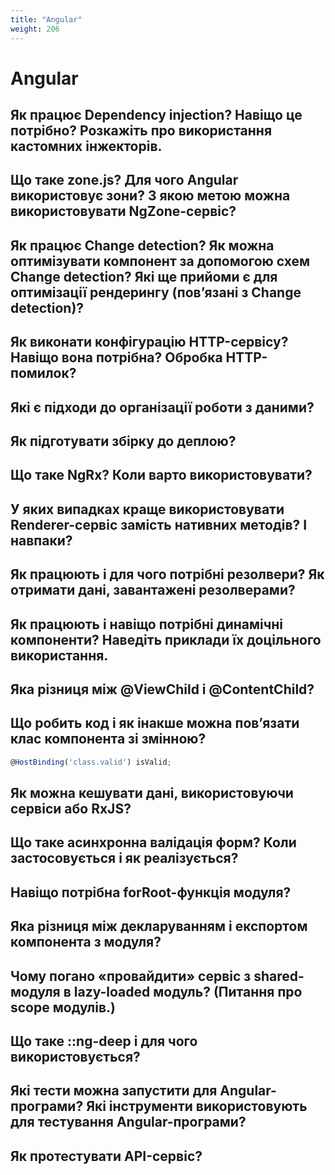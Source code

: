 ```yaml
---
title: "Angular"
weight: 206
---
```


# Angular

## Як працює Dependency injection? Навіщо це потрібно? Розкажіть про використання кастомних інжекторів.

## Що таке zone.js? Для чого Angular використовує зони? З якою метою можна використовувати NgZone-сервіс?

## Як працює Change detection? Як можна оптимізувати компонент за допомогою схем Change detection? Які ще прийоми є для оптимізації рендерингу (пов’язані з Change detection)?

## Як виконати конфігурацію HTTP-сервісу? Навіщо вона потрібна? Обробка HTTP-помилок?

## Які є підходи до організації роботи з даними?

## Як підготувати збірку до деплою?

## Що таке NgRx? Коли варто використовувати?

## У яких випадках краще використовувати Renderer-сервіс замість нативних методів? І навпаки?

## Як працюють і для чого потрібні резолвери? Як отримати дані, завантажені резолверами?

## Як працюють і навіщо потрібні динамічні компоненти? Наведіть приклади їх доцільного використання.

## Яка різниця між @ViewChild і @ContentChild?

## Що робить код і як інакше можна пов’язати клас компонента зі змінною?

```javascript
@HostBinding('class.valid') isValid;
```

## Як можна кешувати дані, використовуючи сервіси або RxJS?

## Що таке асинхронна валідація форм? Коли застосовується і як реалізується?

## Навіщо потрібна forRoot-функція модуля?

## Яка різниця між декларуванням і експортом компонента з модуля?

## Чому погано «провайдити» сервіс з shared-модуля в lazy-loaded модуль? (Питання про scope модулів.)

## Що таке ::ng-deep і для чого використовується?

## Які тести можна запустити для Angular-програми? Які інструменти використовують для тестування Angular-програми?

## Як протестувати API-сервіс?